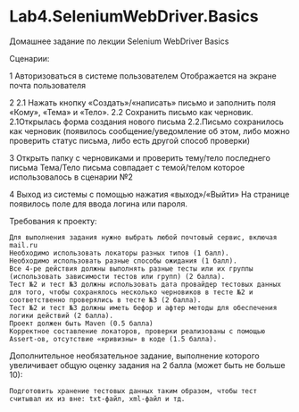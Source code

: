 # Lab4.SeleniumWebDriver.Basics
Домашнее задание по лекции Selenium WebDriver Basics

Сценарии:

1 Авторизоваться в системе пользователем Отображается на экране почта пользователя

2 2.1 Нажать кнопку «Создать»/«написать» письмо и заполнить поля «Кому», «Тема» и «Тело». 2.2 Сохранить письмо как черновик. 2.1Открылась форма создания нового письма 2.2.Письмо сохранилось как черновик (появилось сообщение/уведомление об этом, либо можно проверить статус письма, либо есть другой способ проверки)

3 Открыть папку с черновиками и проверить тему/тело последнего письма Тема/Тело письма совпадает с темой/телом которое использовалось в сценарии №2

4 Выход из системы с помощью нажатия «выход»/«Выйти» На странице появилось поле для ввода логина или пароля.

Требования к проекту:

    Для выполнения задания нужно выбрать любой почтовый сервис, включая mail.ru
    Необходимо использовать локаторы разных типов (1 балл).
    Необходимо использовать разные способы ожидания (1 балл).
    Все 4-ре действия должны выполнять разные тесты или их группы (использовать зависимости тестов или групп) (2 балла).
    Тест №2 и тест №3 должны использовать дата провайдер тестовых данных для того, чтобы сохранялось несколько черновиков в тесте №2 и соответственно проверялись в тесте №3 (2 балла).
    Тест №2 и тест №3 должны иметь бефор и афтер методы для обеспечения логики действий (2 балла).
    Проект должен быть Maven (0.5 балла)
    Корректное составление локаторов, проверки реализованы с помощью Assert-ов, отсутствие «кривизны» в коде (1.5 балла).

Дополнительное необязательное задание, выполнение которого увеличивает общую оценку задания на 2 балла (может быть не больше 10):

    Подготовить хранение тестовых данных таким образом, чтобы тест считывал их из вне: txt-файл, xml-файл и тд.

